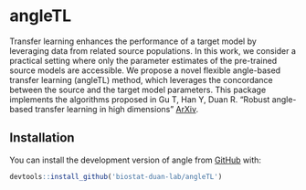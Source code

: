 # angleTL

Transfer learning enhances the performance of a target model by leveraging data from related source populations. In this work, we consider a practical setting where only the parameter estimates of the pre-trained source models are accessible. We propose a novel flexible angle-based transfer learning (angleTL) method, which leverages the concordance between the source and the target model parameters. This package implements the algorithms proposed in Gu T, Han Y, Duan R. “Robust angle-based transfer learning in high dimensions” [ArXiv]([[https://arxiv.org/abs/2210.12759>.]).

## Installation

You can install the development version of angle from
[GitHub](https://github.com/) with:

``` r
devtools::install_github('biostat-duan-lab/angleTL')
```
